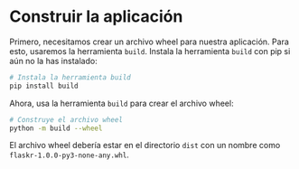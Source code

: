 # Construir la aplicación

Primero, necesitamos crear un archivo wheel para nuestra aplicación. Para esto, usaremos la herramienta `build`. Instala la herramienta `build` con pip si aún no la has instalado:

```bash
# Instala la herramienta build
pip install build
```

Ahora, usa la herramienta `build` para crear el archivo wheel:

```bash
# Construye el archivo wheel
python -m build --wheel
```

El archivo wheel debería estar en el directorio `dist` con un nombre como `flaskr-1.0.0-py3-none-any.whl`.
